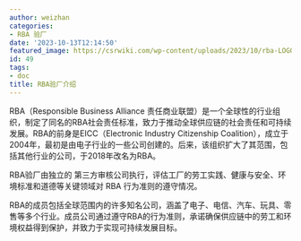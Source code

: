 ```yaml
---
author: weizhan
categories:
- RBA 验厂
date: '2023-10-13T12:14:50'
featured_image: https://csrwiki.com/wp-content/uploads/2023/10/rba-LOGO-s.png
id: 49
tags:
- doc
title: RBA验厂介绍
---
```


RBA（Responsible Business Alliance
责任商业联盟）是一个全球性的行业组织，制定了同名的RBA社会责任标准，致力于推动全球供应链的社会责任和可持续发展。RBA的前身是EICC（Electronic
Industry Citizenship
Coalition），成立于2004年，最初是由电子行业的一些公司创建的。后来，该组织扩大了其范围，包括其他行业的公司，于2018年改名为RBA。

RBA验厂由独立的 第三方审核公司执行，评估工厂的劳工实践、健康与安全、环境标准和道德等关键领域对 RBA 行为准则的遵守情况。

RBA的成员包括全球范围内的许多知名公司，涵盖了电子、电信、汽车、玩具、零售等多个行业。成员公司通过遵守RBA的行为准则，承诺确保供应链中的劳工和环境权益得到保护，并致力于实现可持续发展目标。

